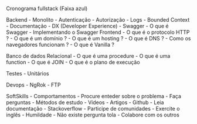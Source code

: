Cronograma fullstack (Faixa azul)

Backend
    - Monolito
    - Autenticação 
    - Autorização 
    - Logs
    - Bounded Context
    - Documentação
        - DX (Developer Experience)
        - Swagger
            - O que é Swagger
            - Implementando o Swagger
Frontend
    - O que é o protocolo HTTP ?
    - O que é um domínio ?
    - O que é um hosting ?
    - O que é DNS ?
    - Como os navegadores funcionam ?
    - O que é Vanilla ?

Banco de dados Relacional
    - O que é uma procedure
    - O que é uma function
    - O que é JOIN
    - O que é o plano de execução

Testes 
    - Unitários

Devops
    - NgRok
    - FTP

SoftSkills
    - Comportamentos 
        - Procure enteder sobre o problema
        - Faça perguntas
    - Métodos de estudo
        - Vídeos
        - Artigos
        - Github
        - Leia documentação 
        - Stackoverflow
        - Participe de comunidades
    - Exercite o inglês 
    - Humildade 
    - Não existe pergunta tola
    - Colabore com os outros
